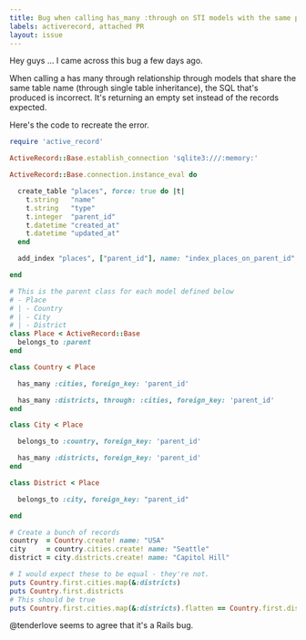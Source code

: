 ```yaml
---
title: Bug when calling has_many :through on STI models with the same parent class
labels: activerecord, attached PR
layout: issue
---
```


Hey guys ... I came across this bug a few days ago.

When calling a has many through relationship through models that share the same table name (through single table inheritance), the SQL that's produced is incorrect. It's returning an empty set instead of the records expected.

Here's the code to recreate the error.

``` ruby
require 'active_record'

ActiveRecord::Base.establish_connection 'sqlite3:///:memory:'

ActiveRecord::Base.connection.instance_eval do

  create_table "places", force: true do |t|
    t.string   "name"
    t.string   "type"
    t.integer  "parent_id"
    t.datetime "created_at"
    t.datetime "updated_at"
  end

  add_index "places", ["parent_id"], name: "index_places_on_parent_id"

end

# This is the parent class for each model defined below
# - Place
# | - Country
# | - City
# | - District
class Place < ActiveRecord::Base
  belongs_to :parent
end

class Country < Place

  has_many :cities, foreign_key: 'parent_id'

  has_many :districts, through: :cities, foreign_key: 'parent_id'
end

class City < Place

  belongs_to :country, foreign_key: 'parent_id'

  has_many :districts, foreign_key: 'parent_id'
end

class District < Place

  belongs_to :city, foreign_key: "parent_id"

end

# Create a bunch of records
country  = Country.create! name: "USA"
city     = country.cities.create! name: "Seattle"
district = city.districts.create! name: "Capitol Hill"

# I would expect these to be equal - they're not.
puts Country.first.cities.map(&:districts)
puts Country.first.districts
# This should be true
puts Country.first.cities.map(&:districts).flatten == Country.first.districts # => false
```

@tenderlove seems to agree that it's a Rails bug.

